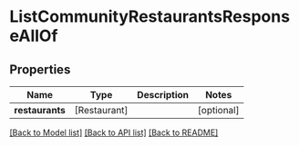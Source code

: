 # ListCommunityRestaurantsResponseAllOf

## Properties
Name | Type | Description | Notes
------------ | ------------- | ------------- | -------------
**restaurants** | [Restaurant] |  | [optional] 

[[Back to Model list]](../README.md#documentation-for-models) [[Back to API list]](../README.md#documentation-for-api-endpoints) [[Back to README]](../README.md)


